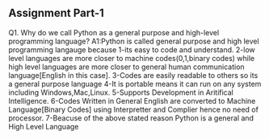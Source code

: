 ## Assignment Part-1

Q1. Why do we call Python as a general purpose and high-level programming language?
A1:Python is called general purpose and high level programming langauge because 
1-its easy to code and understand.
2-low level languages are more closer to machine codes(0,1,binary codes) while high level languages are more closer to general human communication language[English in this case].
3-Codes are easily readable to others so its a general purpose language
4-It is portable means it can run on any system including Windows,Mac,Linux.
5-Supports Development in Aritifical Intelligence.
6-Codes Written in General English are converted to Machine Language[Binary Codes] using Interpretter and Complier hence no need of processor.
7-Beacuse of the above stated reason Python is a general and High Level Language
